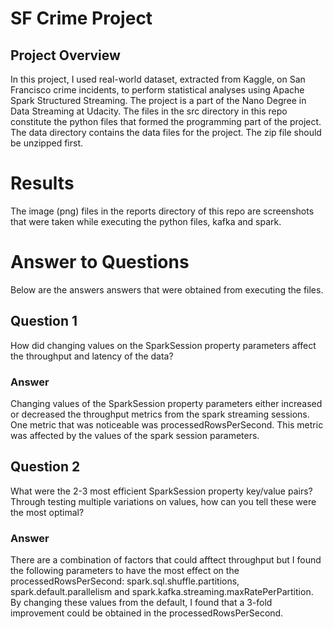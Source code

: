 # SF Crime Project
## Project Overview
In this project, I used real-world dataset, extracted from Kaggle, on San Francisco crime incidents, to perform statistical analyses using Apache Spark Structured Streaming. The project is a part of the Nano Degree in Data Streaming at Udacity.
The files in the src directory in this repo constitute the python files that formed the programming part of the project. The data directory contains the data files for the project. The zip file should be unzipped first.

# Results
The image (png) files in the reports directory of this repo are screenshots that were taken while executing the python files, kafka and spark. 
# Answer to Questions
Below are the answers answers that were obtained from executing the files.
## Question 1
How did changing values on the SparkSession property parameters affect the throughput and latency of the data?
### Answer
Changing values of the SparkSession property parameters either increased or decreased the throughput metrics from the spark streaming sessions. One metric that was noticeable was processedRowsPerSecond. This metric was affected by the values of the spark session parameters.
## Question 2
What were the 2-3 most efficient SparkSession property key/value pairs? Through testing multiple variations on values, how can you tell these were the most optimal?
### Answer
There are a combination of factors that could afftect throughput but I found the following parameters to have the most effect on the processedRowsPerSecond:
spark.sql.shuffle.partitions, spark.default.parallelism and spark.kafka.streaming.maxRatePerPartition. By changing these values from the default, I found that a 3-fold improvement could be obtained in the processedRowsPerSecond.
